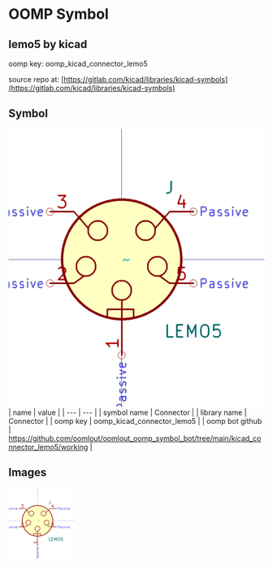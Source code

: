 # OOMP Symbol  
## lemo5  by kicad  
  
oomp key: oomp_kicad_connector_lemo5  
  
source repo at: [https://gitlab.com/kicad/libraries/kicad-symbols](https://gitlab.com/kicad/libraries/kicad-symbols)  
## Symbol  
  
[![working.png](working_600.png)](working.png)  
| name | value | 
| --- | --- | 
| symbol name | Connector | 
| library name | Connector | 
| oomp key | oomp_kicad_connector_lemo5 | 
| oomp bot github | https://github.com/oomlout/oomlout_oomp_symbol_bot/tree/main/kicad_connector_lemo5/working | 
## Images  
  
[![working.png](working_140.png)](working.png)  
